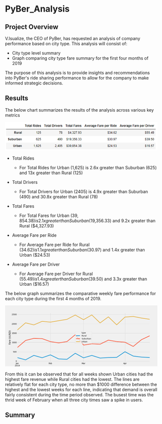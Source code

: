 # PyBer_Analysis

## Project Overview

V.Isualize, the CEO of PyBer, has requested an analysis of company performance based on city type. This analysis will consist of:

- City type level summary
- Graph comparing city type fare summary for the first four months of 2019

The purpose of this analysis is to provide insights and recommendations into PyBer's ride sharing performance to allow for the company to make informed strategic decisions.

## Results

The below chart summarizes the results of the analysis across various key metrics

![City Type Summary](./analysis/city_type_summary.png)

- Total Rides
  - For Total Rides for Urban (1,625) is 2.6x greater than Suburban (625) and 13x greater than Rural (125)

- Total Drivers
  - For Total Drivers for Urban (2405) is 4.9x greater than Suburban (490) and 30.8x greater than Rural (78)

- Total Fares
  - For Total Fares for Urban ($39,854.38) is 2.1x greater than Suburban ($19,356.33) and 9.2x greater than Rural ($4,327.93)

- Average Fare per Ride
  - For Average Fare per Ride for Rural ($34.62) is 1.1x greater than Suburban ($30.97) and 1.4x greater than Urban ($24.53)

- Average Fare per Driver
  - For Average Fare per Driver for Rural ($55.49) is 1.4x greater than Suburban ($39.50) and 3.3x greater than Urban ($16.57)

The below graph summarizes the comparative weekly fare performance for each city type during the first 4 months of 2019.

![PyBer Fare Summary](./analysis/PyBer_fare_summary.png)

From this it can be observed that for all weeks shown Urban cities had the highest fare revenue while Rural cities had the lowest.  The lines are relatively flat for each city type, no more than $1000 difference between the highest and the lowest weeks for each line, indicating that demand is overall fairly consistent during the time period observed. The busest time was the thrid week of February when all three city times saw a spike in users.

## Summary

